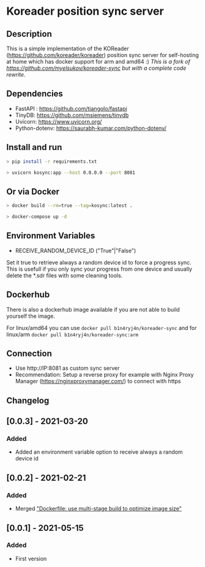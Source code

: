 # Koreader position sync server

## Description

This is a simple implementation of the KOReader (https://github.com/koreader/koreader) position sync server for self-hosting at home which has docker support for arm and amd64 :) _This is a fork of https://github.com/myelsukov/koreader-sync but with a complete code rewrite._
 
## Dependencies

* FastAPI : https://github.com/tiangolo/fastapi
* TinyDB: https://github.com/msiemens/tinydb
* Uvicorn: https://www.uvicorn.org/
* Python-dotenv: https://saurabh-kumar.com/python-dotenv/

## Install and run

```bash
> pip install -r requirements.txt

> uvicorn kosync:app --host 0.0.0.0 --port 8081

```

## Or via Docker

```bash
> docker build --rm=true --tag=kosync:latest .

> docker-compose up -d

```

## Environment Variables

* RECEIVE_RANDOM_DEVICE_ID ("True"|"False")

Set it true to retrieve always a random device id to force a progress sync. 
This is usefull if you only sync your progress from one device and 
usually delete the *.sdr files with some cleaning tools.


## Dockerhub

There is also a dockerhub image available if you are not able to build yourself the image.

For linux/amd64 you can use `docker pull b1n4ryj4n/koreader-sync` and for linux/arm `docker pull b1n4ryj4n/koreader-sync:arm`

## Connection

* Use http://IP:8081 as custom sync server
* Recommendation: Setup a reverse proxy for example with Nginx Proxy Manager (https://nginxproxymanager.com/) to connect with https

## Changelog

## [0.0.3] - 2021-03-20
### Added
- Added an environment variable option to receive always a random device id

## [0.0.2] - 2021-02-21
### Added
- Merged ["Dockerfile: use multi-stage build to optimize image size"](https://github.com/b1n4ryj4n/koreader-sync/pull/3)

## [0.0.1] - 2021-05-15
### Added
- First version
